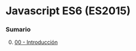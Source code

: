 # Javascript ES6 (ES2015)
### Sumario
0. [00 - Introducción](https://github.com/Area51TrainingCenter/javascript_group10/tree/master/Clase00)
